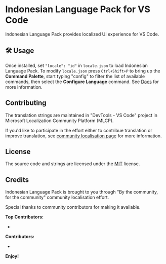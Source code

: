 # Indonesian Language Pack for VS Code

Indonesian Language Pack provides localized UI experience for VS Code.

## 🛠️ Usage

Once installed, set `"locale": "id"` in `locale.json` to load Indonesian Language Pack. To modify `locale.json` press `Ctrl+Shift+P` to bring up the **Command Palette**, start typing "config" to filter the list of available commands, then select the **Configure Language** command. See [Docs](https://go.microsoft.com/fwlink/?LinkId=761051) for more information.

## Contributing

The translation strings are maintained in "DevTools - VS Code" project in Microsoft Localization Community Platform (MLCP).

If you'd like to participate in the effort either to contribue translation or improve translation, see [community localisation page](https://aka.ms/vscodeloc) for more information.

## License

The source code and strings are licensed under the [MIT](https://github.com/Microsoft/vscode-loc/blob/master/LICENSE.md) license.

## Credits

Indonesian Language Pack is brought to you through "By the community, for the community" community localisation effort.

Special thanks to community contributors for making it available.

**Top Contributors:**

* 

**Contributors:**

* 

**Enjoy!**
